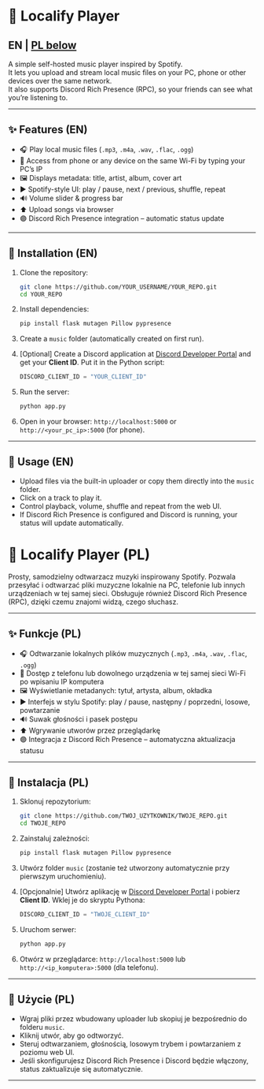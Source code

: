 
# 🎵 Localify Player  

## **EN | [PL below]()**  

A simple self-hosted music player inspired by Spotify.  
It lets you upload and stream local music files on your PC, phone or other devices over the same network.  
It also supports Discord Rich Presence (RPC), so your friends can see what you’re listening to.

---

## ✨ Features (EN)

- 🎧 Play local music files (`.mp3`, `.m4a`, `.wav`, `.flac`, `.ogg`)  
- 📱 Access from phone or any device on the same Wi-Fi by typing your PC’s IP  
- 🖼️ Displays metadata: title, artist, album, cover art  
- ▶️ Spotify-style UI: play / pause, next / previous, shuffle, repeat  
- 🔊 Volume slider & progress bar  
- ⬆️ Upload songs via browser  
- 🟣 Discord Rich Presence integration – automatic status update  

---

## 🚀 Installation (EN)

1. Clone the repository:  
   ```bash
   git clone https://github.com/YOUR_USERNAME/YOUR_REPO.git
   cd YOUR_REPO


2. Install dependencies:

   ```bash
   pip install flask mutagen Pillow pypresence
   ```
3. Create a `music` folder (automatically created on first run).
4. \[Optional] Create a Discord application at [Discord Developer Portal](https://discord.com/developers/applications) and get your **Client ID**.
   Put it in the Python script:

   ```python
   DISCORD_CLIENT_ID = "YOUR_CLIENT_ID"
   ```
5. Run the server:

   ```bash
   python app.py
   ```
6. Open in your browser: `http://localhost:5000` or `http://<your_pc_ip>:5000` (for phone).

---

## 📝 Usage (EN)

* Upload files via the built-in uploader or copy them directly into the `music` folder.
* Click on a track to play it.
* Control playback, volume, shuffle and repeat from the web UI.
* If Discord Rich Presence is configured and Discord is running, your status will update automatically.

# 🎵 Localify Player (PL)

Prosty, samodzielny odtwarzacz muzyki inspirowany Spotify.
Pozwala przesyłać i odtwarzać pliki muzyczne lokalnie na PC, telefonie lub innych urządzeniach w tej samej sieci.
Obsługuje również Discord Rich Presence (RPC), dzięki czemu znajomi widzą, czego słuchasz.

---

## ✨ Funkcje (PL)

* 🎧 Odtwarzanie lokalnych plików muzycznych (`.mp3`, `.m4a`, `.wav`, `.flac`, `.ogg`)
* 📱 Dostęp z telefonu lub dowolnego urządzenia w tej samej sieci Wi-Fi po wpisaniu IP komputera
* 🖼️ Wyświetlanie metadanych: tytuł, artysta, album, okładka
* ▶️ Interfejs w stylu Spotify: play / pause, następny / poprzedni, losowe, powtarzanie
* 🔊 Suwak głośności i pasek postępu
* ⬆️ Wgrywanie utworów przez przeglądarkę
* 🟣 Integracja z Discord Rich Presence – automatyczna aktualizacja statusu

---

## 🚀 Instalacja (PL)

1. Sklonuj repozytorium:

   ```bash
   git clone https://github.com/TWOJ_UZYTKOWNIK/TWOJE_REPO.git
   cd TWOJE_REPO
   ```
2. Zainstaluj zależności:

   ```bash
   pip install flask mutagen Pillow pypresence
   ```
3. Utwórz folder `music` (zostanie też utworzony automatycznie przy pierwszym uruchomieniu).
4. \[Opcjonalnie] Utwórz aplikację w [Discord Developer Portal](https://discord.com/developers/applications) i pobierz **Client ID**.
   Wklej je do skryptu Pythona:

   ```python
   DISCORD_CLIENT_ID = "TWOJE_CLIENT_ID"
   ```
5. Uruchom serwer:

   ```bash
   python app.py
   ```
6. Otwórz w przeglądarce: `http://localhost:5000` lub `http://<ip_komputera>:5000` (dla telefonu).

---

## 📝 Użycie (PL)

* Wgraj pliki przez wbudowany uploader lub skopiuj je bezpośrednio do folderu `music`.
* Kliknij utwór, aby go odtworzyć.
* Steruj odtwarzaniem, głośnością, losowym trybem i powtarzaniem z poziomu web UI.
* Jeśli skonfigurujesz Discord Rich Presence i Discord będzie włączony, status zaktualizuje się automatycznie.

---
